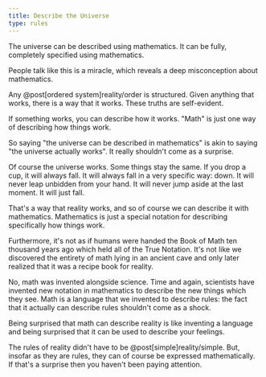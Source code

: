 ```yaml
---
title: Describe the Universe
type: rules
---
```

The universe can be described using mathematics. It can be fully, completely specified using mathematics.

People talk like this is a miracle, which reveals a deep misconception about mathematics.

Any @post[ordered system]reality/order is structured. Given anything that works, there is a way that it works. These truths are self-evident.

If something works, you can describe how it works. "Math" is just one way of describing how things work.

So saying "the universe can be described in mathematics" is akin to saying "the universe actually works". It really shouldn't come as a surprise.

Of course the universe works. Some things stay the same. If you drop a cup, it will always fall. It will always fall in a very specific way: down. It will never leap unbidden from your hand. It will never jump aside at the last moment. It will just fall.

That's a way that reality works, and so of course we can describe it with mathematics. Mathematics is just a special notation for describing specifically how things work.

Furthermore, it's not as if humans were handed the Book of Math ten thousand years ago which held all of the True Notation. It's not like we discovered the entirety of math lying in an ancient cave and only later realized that it was a recipe book for reality.

No, math was invented alongside science. Time and again, scientists have invented new notation in mathematics to describe the new things which they see. Math is a language that we invented to describe rules: the fact that it actually can describe rules shouldn't come as a shock.

Being surprised that math can describe reality is like inventing a language and being surprised that it can be used to describe your feelings.

The rules of reality didn't have to be @post[simple]reality/simple. But, insofar as they are rules, they can of course be expressed mathematically. If that's a surprise then you haven't been paying attention.
